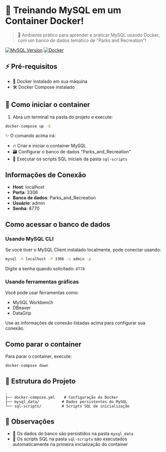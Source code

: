 # 🐳 Treinando MySQL em um Container Docker! 

> 🎯 Ambiente prático para aprender e praticar MySQL usando Docker, com um banco de dados temático de "Parks and Recreation"! 

[![MySQL Version](https://img.shields.io/badge/MySQL-latest-blue?style=for-the-badge&logo=mysql)](https://www.mysql.com/)
[![Docker](https://img.shields.io/badge/Docker-required-blue?style=for-the-badge&logo=docker)](https://www.docker.com/)

## ⚡ Pré-requisitos

- 🐳 Docker instalado em sua máquina
- 🛠️ Docker Compose instalado

## 🚀 Como iniciar o container

1. Abra um terminal na pasta do projeto e execute:

```bash
docker-compose up -d
```

✨ O comando acima irá:
- 🔥 Criar e iniciar o container MySQL
- 🗃️ Configurar o banco de dados "Parks_and_Recreation"
- 📜 Executar os scripts SQL iniciais da pasta `sql-scripts`

## Informações de Conexão

- **Host**: localhost
- **Porta**: 3306
- **Banco de dados**: Parks_and_Recreation
- **Usuário**: admin
- **Senha**: 8770

## Como acessar o banco de dados

### Usando MySQL CLI

Se você tiver o MySQL Client instalado localmente, pode conectar usando:

```bash
mysql -h localhost -P 3306 -u admin -p
```
Digite a senha quando solicitado: `8770`

### Usando ferramentas gráficas

Você pode usar ferramentas como:
- MySQL Workbench
- DBeaver
- DataGrip

Use as informações de conexão listadas acima para configurar sua conexão.

## Como parar o container

Para parar o container, execute:

```bash
docker-compose down
```

## 📁 Estrutura do Projeto

```tree
.
├── docker-compose.yml    # Configuração do Docker
├── mysql_data/          # Dados persistentes do MySQL
└── sql-scripts/         # Scripts SQL de inicialização
```

## 📝 Observações

- 💾 Os dados do banco são persistidos na pasta `mysql_data`
- 🔄 Os scripts SQL na pasta `sql-scripts` são executados automaticamente na primeira inicialização do container
